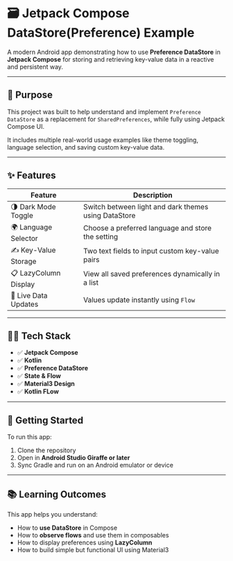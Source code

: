 # 🗃️ Jetpack Compose DataStore(Preference) Example

A modern Android app demonstrating how to use **Preference DataStore** in **Jetpack Compose** for storing and retrieving key-value data in a reactive and persistent way.

---

## 🎯 Purpose

This project was built to help understand and implement `Preference DataStore` as a replacement for `SharedPreferences`, while fully using Jetpack Compose UI.

It includes multiple real-world usage examples like theme toggling, language selection, and saving custom key-value data.

---

## ✨ Features

| Feature                        | Description |
|-------------------------------|-------------|
| 🌗 Dark Mode Toggle           | Switch between light and dark themes using DataStore |
| 🌍 Language Selector          | Choose a preferred language and store the setting |
| ✍️ Key-Value Storage          | Two text fields to input custom key-value pairs |
| 📋 LazyColumn Display         | View all saved preferences dynamically in a list |
| 🔄 Live Data Updates          | Values update instantly using `Flow` |

---


## 🧑‍💻 Tech Stack

- ✅ **Jetpack Compose**
- ✅ **Kotlin**
- ✅ **Preference DataStore**
- ✅ **State & Flow**
- ✅ **Material3 Design**
- ✅ **Kotlin FLow**

---

## 🚀 Getting Started

To run this app:

1. Clone the repository
2. Open in **Android Studio Giraffe or later**
3. Sync Gradle and run on an Android emulator or device

---

## 📚 Learning Outcomes

This app helps you understand:

- How to **use DataStore** in Compose
- How to **observe flows** and use them in composables
- How to display preferences using **LazyColumn**
- How to build simple but functional UI using Material3

